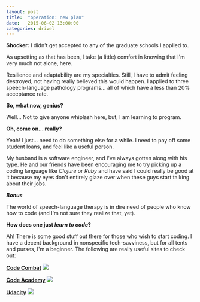 ```yaml
---
layout: post
title:  "operation: new plan"
date:   2015-06-02 13:00:00
categories: drivel
---
```


**Shocker:** I didn't get accepted to any of the graduate schools I applied to.

As upsetting as that has been, I take (a little) comfort in knowing that I'm very much not alone, here.

Resilience and adaptability are my specialties. Still, I have to admit feeling destroyed, not having really believed this would happen. I applied to three speech-language pathology programs... all of which have a less than 20% acceptance rate.

**So, what now, genius?**

Well... Not to give anyone whiplash here, but, I am learning to program.

**Oh, come on... really?**

Yeah! I just... need to do something else for a while. I need to pay off some student loans, and feel like a useful person.

My husband is a software engineer, and I've always gotten along with his type. He and our friends have been encouraging me to try picking up a coding language like *Clojure* or *Ruby* and have said I could really be good at it because my eyes don't entirely glaze over when these guys start talking about their jobs.

***Bonus***

The world of speech-language therapy is in dire need of people who know how to code (and I'm not sure they realize that, yet).

**How does one just *learn to code*?**

Ah! There is some good stuff out there for those who wish to start coding. I have a decent background in nonspecific tech-savviness, but for all tents and purses, I'm a beginner. The following are really useful sites to check out:

**[Code Combat](http://codecombat.com/)**
![](http://codecombat.com/images/pages/about/coco_comic.jpg)


**[Code Academy](http://www.codecademy.com)**
![](http://cdn-production.codecademy.com/assets/logo/logo--dark-blue-bf11002ce1caecdfb9fec8d3286b8a8d.svg)


**[Udacity](http://www.udacity.com)**
![](https://s3.amazonaws.com/content.udacity-data.com/site-svgs/student_home/shaded_IPND.svg)



